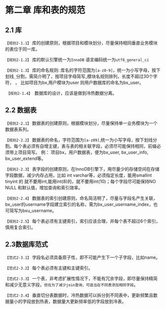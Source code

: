 第二章  库和表的规范
====

2.1 库
----
  `【规则2-1.1】` 库的创建原则，根据项目和模块划分，尽量保持相同垂直业务模块的表位于同一库。
  
  `【规则2-1.2】`  库的默认引擎统一为`InnoDB` 语言编码统一为`utf8_general_ci`
  
  `【规则2-1.3】` 库的命名规则:
库名的字符范围为`[a-z0-9]`，统一为小写字母，按下划线`_`分割，需简介明了，按项目字母简写_模块名规则排列，长度不超过30个字符， ， 比如项目为bx,用户模块为user 则用户数据库的命名为bx_user。
  
  `【规则2-1.4】`  数据库的设计，应该是做到冷热数据分离。

2.2 数据表
----

`【规则2-2.1】` 数据表的创建原则，根据模块划分，尽量保持单一业务模块为一个数据表系列。

`【规则2-2.2】` 数据表的命名，字符范围为`[a-z09]`,统一为小写字母，按下划线分割。每个表必须有自增主键，表与表的相关联字段，必须尽可能保持相同，前缀必须带上项目简写。
例：
项目bx，用户数据表，便为bx_user, bx_user_info, bx_user_extend等。

`【规则2-2.3】` 表字段的创建原则，在InnoDB引擎下，用尽量少的存储空间在存储字段数据，减少内存占用，比如 int varchar等，必须指定长度，能用smallint tinyint 的 就不要用int,能用int(8)的，就不要用int(10)；每个字段尽可能保持NO NULL 和默认值，增加查询和索引效率。

`【规则2-2.4】` 数据表的索引创建原则，命名简洁明了，尽量与字段名产生关联，bx_user的username字段建立索引的名称，需为bx_user_username_index，也可简写为bxu_username。

`【规则2-2.5】` 每个表必须有主键索引，索引应该合理，并每个表不超过6个索引，慎用复合索引。


2.3数据库范式
----
`【范式2-3.1】` 字段名必须具备原子性，即不可能产生下一个子字段，比如name。

`【范式2-3.2】` 每个表必须有主键和主键索引。

`【范式2-3.3】` 一个表，非考虑扩展性情况下，不能有冗余字段，即尽量保持精简和减少无意义字段，`但在为了减少join查询，可适当在不同表添加相同字段`。

`【范式2-3.4】` 垂直切分表数据时，冷热数据可以拆分到不同表中，更新频繁且数据量小的字段放到热表，数据量大更新频率低的字段放到冷表。









